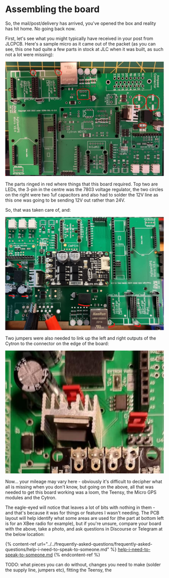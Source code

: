 # Assembling the board

So, the mail/post/delivery has arrived, you've opened the box and reality has hit home. No going back now.

First, let's see what you might typically have received in your post from JLCPCB. Here's a sample micro as it came out of the packet (as you can see, this one had quite a few parts in stock at JLC when it was built, as such not a lot were missing):

![](<../../.gitbook/assets/image (3).png>)

The parts ringed in red where things that this board required. Top two are LEDs, the 3-pin in the centre was the 7803 voltage regulator, the two circles on the right were two 1uf capacitors and also had to solder the 12V line as this one was going to be sending 12V out rather than 24V.

So, that was taken care of, and:

![](<../../.gitbook/assets/image (1).png>)

Two jumpers were also needed to link up the left and right outputs of the Cytron to the connector on the edge of the board:

![](../../.gitbook/assets/PCB.png)

Now... your mileage may vary here - obviously it's difficult to decipher what all is missing when you don't know, but going on the above, all that was needed to get this board working was a loom, the Teensy, the Micro GPS modules and the Cytron.

The eagle-eyed will notice that leaves a lot of bits with nothing in them - and that's because it was for things or features I wasn't needing. The PCB layout will help identify what some areas are used for (the part at bottom left is for an XBee radio for example), but if you're unsure, compare your board with the above, take a photo, and ask questions in Discourse or Telegram at the below location:

{% content-ref url="../../frequently-asked-questions/frequently-asked-questions/help-i-need-to-speak-to-someone.md" %}
[help-i-need-to-speak-to-someone.md](../../frequently-asked-questions/frequently-asked-questions/help-i-need-to-speak-to-someone.md)
{% endcontent-ref %}

TODO: what pieces you can do without, changes you need to make (solder the supply line, jumpers etc), fitting the Teensy, the
